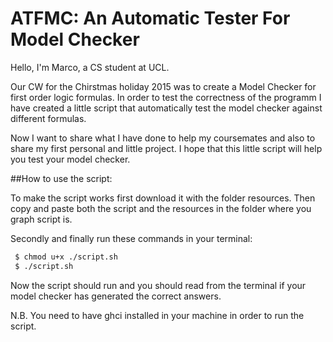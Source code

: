 # ATFMC: An Automatic Tester For Model Checker

Hello, I'm Marco, a CS student at UCL.

Our CW for the Chirstmas holiday 2015 was to create a Model Checker for first order logic formulas. In order to test the correctness of the programm I have created a little script that automatically test the model checker against different formulas.

Now I want to share what I have done to help my coursemates and also to share my first personal and little project. I hope that this little script will help you test your model checker. 

##How to use the script:

To make the script works first download it with the folder resources. Then copy and paste both the script and the resources in the folder where you graph script is.

Secondly and finally run these commands in your terminal: 
```sh
 $ chmod u+x ./script.sh
 $ ./script.sh
```
Now the script should run and you should read from the terminal if your model checker has generated the 
correct answers.

N.B. You need to have ghci installed in your machine in order to run the script.
